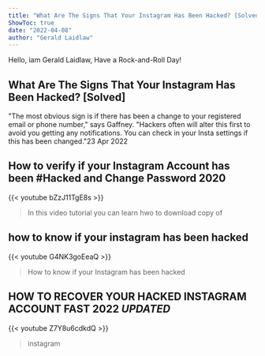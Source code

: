 ```yaml
---
title: "What Are The Signs That Your Instagram Has Been Hacked? [Solved]"
ShowToc: true 
date: "2022-04-08"
author: "Gerald Laidlaw" 
---
```


Hello, iam Gerald Laidlaw, Have a Rock-and-Roll Day!
## What Are The Signs That Your Instagram Has Been Hacked? [Solved]
"The most obvious sign is if there has been a change to your registered email or phone number," says Gaffney. "Hackers often will alter this first to avoid you getting any notifications. You can check in your Insta settings if this has been changed."23 Apr 2022

## How to verify if your Instagram Account has been #Hacked and Change Password 2020
{{< youtube bZzJ11TgE8s >}}
>In this video tutorial you can learn hwo to download copy of 

## how to know if your instagram has been hacked
{{< youtube G4NK3goEeaQ >}}
>How to know if your Instagram has been hacked

## HOW TO RECOVER YOUR HACKED INSTAGRAM ACCOUNT FAST 2022 *UPDATED*
{{< youtube Z7Y8u6cdkdQ >}}
>instagram

